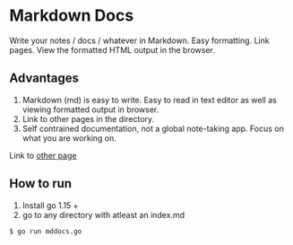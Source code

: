 # Markdown Docs

Write your notes / docs / whatever in Markdown. Easy formatting. Link pages. View the formatted HTML output in the browser.

## Advantages
1. Markdown (md) is easy to write. Easy to read in text editor as well as viewing formatted output in browser.
2. Link to other pages in the directory.
3. Self contrained documentation, not a global note-taking app. Focus on what you are working on.

Link to [other page](otherPage.md)


## How to run
1. Install go 1.15 +
2. go to any directory with atleast an index.md
```
$ go run mddocs.go
```
